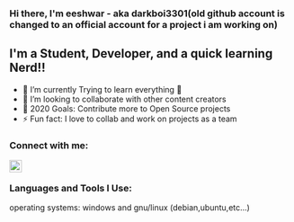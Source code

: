 ### Hi there, I'm eeshwar - aka darkboi3301(old github account is changed to an official account for a project i am working on)
## I'm a Student, Developer, and a quick learning Nerd!!

- 🌱 I’m currently Trying to learn everything 🤣
- 👯 I’m looking to collaborate with other content creators
- 🥅 2020 Goals: Contribute more to Open Source projects
- ⚡ Fun fact: I love to collab and work on projects as a team

### Connect with me:

[<img align="left" alt="darkboi3301 | Instagram" width="22px" src="https://cdn.jsdelivr.net/npm/simple-icons@v3/icons/instagram.svg" />][instagram]

<br />

### Languages and Tools I Use:
operating systems: windows and gnu/linux (debian,ubuntu,etc...)


[instagram]: https://instagram.com/darkboi3301
